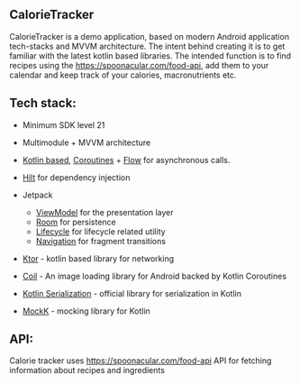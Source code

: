 ## CalorieTracker

CalorieTracker is a demo application, based on modern Android application tech-stacks and MVVM architecture. The intent behind creating it is to get familiar with the latest kotlin based libraries. The intended function is to find recipes using the https://spoonacular.com/food-api, add them to your calendar and keep track of your calories, macronutrients etc.

## Tech stack:
* Minimum SDK level 21
* Multimodule + MVVM architecture
* [Kotlin based](https://kotlinlang.org/), [Coroutines](https://github.com/Kotlin/kotlinx.coroutines) + [Flow](https://kotlin.github.io/kotlinx.coroutines/kotlinx-coroutines-core/kotlinx.coroutines.flow/) for asynchronous calls.
* [Hilt](https://dagger.dev/hilt/) for dependency injection
* Jetpack   
  * [ViewModel](https://developer.android.com/topic/libraries/architecture/viewmodel) for the presentation layer
  * [Room](https://developer.android.com/training/data-storage/room) for persistence
  * [Lifecycle](https://developer.android.com/jetpack/androidx/releases/lifecycle) for lifecycle related utility
  * [Navigation](https://developer.android.com/guide/navigation) for fragment transitions

* [Ktor](https://ktor.io/) - kotlin based library for networking
* [Coil](https://github.com/coil-kt/coil) - An image loading library for Android backed by Kotlin Coroutines
* [Kotlin Serialization](https://github.com/Kotlin/kotlinx.serialization) - official library for serialization in Kotlin
* [MockK](https://mockk.io/) - mocking library for Kotlin

## API:
Calorie tracker uses https://spoonacular.com/food-api API for fetching information about recipes and ingredients
